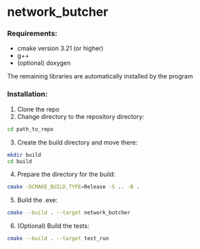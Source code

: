# network_butcher

### Requirements:

- cmake version 3.21 (or higher)
- g++
- (optional) doxygen

The remaining libraries are automatically installed by the program

### Installation:

1. Clone the repo
2. Change directory to the repository directory: 
```bash
cd path_to_repo
```

3. Create the build directory and move there:
```bash
mkdir build
cd build
```

4. Prepare the directory for the build:
```bash
cmake -DCMAKE_BUILD_TYPE=Release -S .. -B . 
```

5. Build the .exe:
```bash
cmake --build . --target network_butcher
```

6. (Optional) Build the tests:
```bash
cmake --build . --target test_run
```
